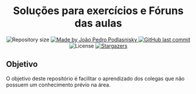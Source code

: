 <h1 align="center"> Soluções para exercícios e Fóruns das aulas </h1>

<p align="center">	
  <img alt="Repository size" src="https://img.shields.io/github/repo-size/jpodlasnisky/desafio-backend-integracao-sistemas">
	
  <a href="https://www.linkedin.com/in/podlasnisky/">
    <img alt="Made by João Pedro Podlasnisky" src="https://img.shields.io/badge/made%20by-jpodlasnisky-%2304D361">
  </a>
  
  <a href="https://github.com/jpodlasnisky/tads-anhanguera/commits/master">
    <img alt="GitHub last commit" src="https://img.shields.io/github/last-commit/jpodlasnisky/tads-anhanguera">
  </a>

  <img alt="License" src="https://img.shields.io/badge/license-MIT-brightgreen">
   <a href="https://github.com/jpodlasnisky/tads-anhanguera/stargazers">
    <img alt="Stargazers" src="https://img.shields.io/github/stars/jpodlasnisky/tads-anhanguera?style=social">
  </a>
</p> 
  
            
## Objetivo
<p>O objetivo deste repositório é facilitar o aprendizado dos colegas que não possuem um conhecimento prévio na área.</p>

